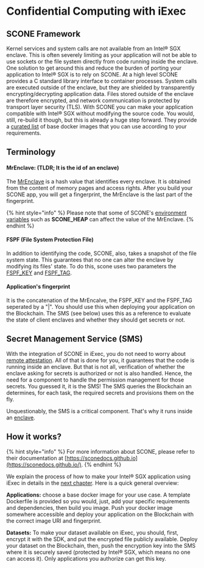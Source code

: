 # Confidential Computing with iExec

## SCONE Framework

Kernel services and system calls are not available from an Intel® SGX enclave. This is often severely limiting as your application will not be able to use sockets or the file system directly from code running inside the enclave. One solution to get around this and reduce the burden of porting your application to Intel® SGX is to rely on SCONE. At a high level SCONE provides a C standard library interface to container processes. System calls are executed outside of the enclave, but they are shielded by transparently encrypting/decrypting application data. Files stored outside of the enclave are therefore encrypted, and network communication is protected by transport layer security \(TLS\). With SCONE you can make your application compatible with Intel® SGX without modifying the source code. You would, still, re-build it though, but this is already a huge step forward. They provide a [curated list](https://sconedocs.github.io/SCONE_Curated_Images/) of base docker images that you can use according to your requirements.

## Terminology

#### MrEnclave: \(TLDR; It is the id of an enclave\)

The [MrEnclave](https://sconedocs.github.io/MrEnclave/) is a hash value that identifies every enclave. It is obtained from the content of memory pages and access rights. After you build your SCONE app, you will get a fingerprint, the MrEnclave is the last part of the fingerprint.

{% hint style="info" %}
Please note that some of SCONE's [environment variables](https://sconedocs.github.io/SCONE_ENV/) such as **SCONE\_HEAP** can affect the value of the MrEnclave.
{% endhint %}

#### FSPF \(File System Protection File\)

In addition to identifying the code, SCONE, also, takes a snapshot of the file system state. This guarantees that no one can alter the enclave by modifying its files' state. To do this, scone uses two parameters the [FSPF\_KEY](https://sconedocs.github.io/SCONE_Fileshield/#file-system-protection-file) and [FSPF\_TAG](https://sconedocs.github.io/SCONE_Fileshield/#file-system-protection-file).

#### Application's fingerprint

It is the concatenation of the MrEncalve, the FSPF\_KEY and the FSPF\_TAG seperated by a "\|". You should use this when deploying your application on the Blockchain. The SMS \(see below\) uses this as a reference to evaluate the state of client enclaves and whether they should get secrets or not.

## Secret Management Service \(SMS\)

With the integration of SCONE in iExec, you do not need to worry about [remote attestation](intel-sgx-technology.md#remote-attestation). All of that is done for you, it guarantees that the code is running inside an enclave. But that is not all, verification of whether the enclave asking for secrets is authorized or not is also handled. Hence, the need for a component to handle the permission management for those secrets. You guessed it, it is the SMS! The SMS queries the Blockchain an determines, for each task, the required secrets and provisions them on the fly.

Unquestionably, the SMS is a critical component. That's why it runs inside an [enclave](intel-sgx-technology.md#enclave).

## How it works?

{% hint style="info" %}
For more information about SCONE, please refer to their documentation at [https://sconedocs.github.io](https://sconedocs.github.io/).
{% endhint %}

We explain the process of how to make your Intel® SGX application using iExec in details in the [next chapter](create-your-first-sgx-app.md). Here is a quick general overview:

**Applications:** choose a base docker image for your use case. A template Dockerfile is provided so you would, just, add your specific requirements and dependencies, then build you image. Push your docker image somewhere accessible and deploy your application on the Blockchain with the correct image URI and fingerprint.

**Datasets:** To make your dataset available on iExec, you should, first, encrypt it with the SDK, and put the encrypted file publicly available. Deploy your dataset on the Blockchain, then, push the encryption key into the SMS where it is securely saved \(protected by Intel® SGX, which means no one can access it\). Only applications you authorize can get this key.

